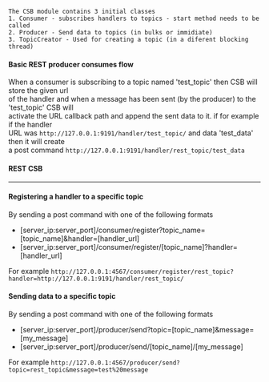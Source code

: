     The CSB module contains 3 initial classes
    1. Consumer - subscribes handlers to topics - start method needs to be called
    2. Producer - Send data to topics (in bulks or immidiate)
    3. TopicCreator - Used for creating a topic (in a diferent blocking thread)

#### Basic REST producer consumes flow
When a consumer is subscribing to a topic named 'test_topic' then CSB will store the given url  
of the handler and when a message has been sent (by the producer) to the 'test_topic' CSB will  
activate the URL callback path and append the sent data to it. if for example if the handler  
URL was `http://127.0.0.1:9191/handler/test_topic/` and data 'test_data' then it will create  
a post command `http://127.0.0.1:9191/handler/rest_topic/test_data` 

#### REST CSB
---
#### Registering a handler to a specific topic
By sending a post command with one of the following formats
* [server_ip:server_port]/consumer/register?topic_name=[topic_name]&handler=[handler_url]
* [server_ip:server_port]/consumer/register/[topic_name]?handler=[handler_url]

For example `http://127.0.0.1:4567/consumer/register/rest_topic?handler=http://127.0.0.1:9191/handler/rest_topic/`

#### Sending data to a specific topic
By sending a post command with one of the following formats
* [server_ip:server_port]/producer/send?topic=[topic_name]&message=[my_message]
* [server_ip:server_port]/producer/send/[topic_name]/[my_message]

For example `http://127.0.0.1:4567/producer/send?topic=rest_topic&message=test%20message`
